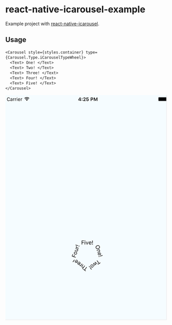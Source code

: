 # react-native-icarousel-example

Example project with [react-native-icarousel](https://github.com/ertrzyiks/react-native-icarousel).

## Usage

```
<Carousel style={styles.container} type={Carousel.Type.iCarouselTypeWheel}>
  <Text> One! </Text>
  <Text> Two! </Text>
  <Text> Three! </Text>
  <Text> Four! </Text>
  <Text> Five! </Text>
</Carousel>
```

![screenshot](screenshot.png)
